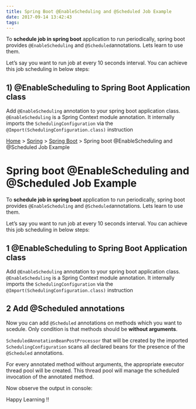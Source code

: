 ```yaml
---
title: Spring Boot @EnableScheduling and @Scheduled Job Example
date: 2017-09-14 13:42:43
tags:
---
```




To **schedule job in spring boot** application to run periodically, spring boot provides `@EnableScheduling` and `@Scheduled`annotations. Lets learn to use them.

Let’s say you want to run job at every 10 seconds interval. You can achieve this job scheduling in below steps:

## 1) @EnableScheduling to Spring Boot Application class

Add `@EnableScheduling` annotation to your spring boot application class. `@EnableScheduling` is a Spring Context module annotation. It internally imports the `SchedulingConfiguration` via the `@Import(SchedulingConfiguration.class)` instruction



[Home](https://howtodoinjava.com/)  >  [Spring](https://howtodoinjava.com/category/spring/)  >  [Spring Boot](https://howtodoinjava.com/category/spring/spring-boot/)  >  Spring boot @EnableScheduling and @Scheduled Job Example

# Spring boot @EnableScheduling and @Scheduled Job Example

To **schedule job in spring boot** application to run periodically, spring boot provides `@EnableScheduling` and `@Scheduled`annotations. Lets learn to use them.

Let’s say you want to run job at every 10 seconds interval. You can achieve this job scheduling in below steps:

## 1 @EnableScheduling to Spring Boot Application class

Add `@EnableScheduling` annotation to your spring boot application class. `@EnableScheduling` is a Spring Context module annotation. It internally imports the `SchedulingConfiguration` via the `@Import(SchedulingConfiguration.class)` instruction

## 2 Add @Scheduled annotations

Now you can add `@Scheduled` annotations on methods which you want to scedule. Only condition is that methods should be **without arguments**.

`ScheduledAnnotationBeanPostProcessor` that will be created by the imported `SchedulingConfiguration` scans all declared beans for the presence of the `@Scheduled` annotations.

For every annotated method without arguments, the appropriate executor thread pool will be created. This thread pool will manage the scheduled invocation of the annotated method.

Now observe the output in console:

Happy Learning !!